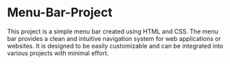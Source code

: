 # Menu-Bar-Project
This project is a simple menu bar created using HTML and CSS. The menu bar provides a clean and intuitive navigation system for web applications or websites. It is designed to be easily customizable and can be integrated into various projects with minimal effort.

